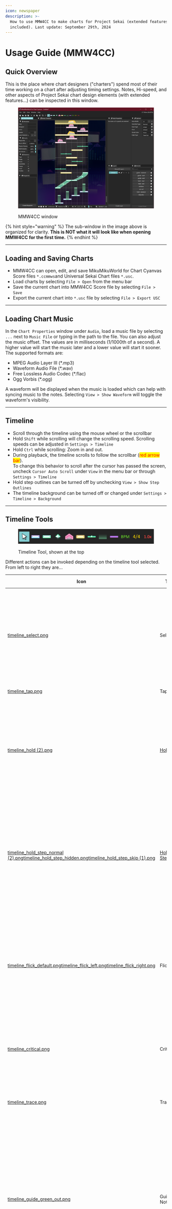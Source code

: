 ```yaml
---
icon: newspaper
description: >-
  How to use MMW4CC to make charts for Project Sekai (extended features
  included). Last update: September 29th, 2024
---
```


# Usage Guide (MMW4CC)

## Quick Overview

This is the place where chart designers ("charters") spend most of their time working on a chart after adjusting timing settings. Notes, Hi-speed, and other aspects of Project Sekai chart design elements (with extended features...) can be inspected in this window.

<figure><img src="../.gitbook/assets/image (14).png" alt=""><figcaption><p>MMW4CC window</p></figcaption></figure>

{% hint style="warning" %}
The sub-window in the image above is organized for clarity. **This is NOT what it will look like when opening MMW4CC for the first time.**
{% endhint %}

***

## Loading and Saving Charts

* MMW4CC can open, edit, and save MikuMikuWorld for Chart Cyanvas Score files `*.ccmmws`and Universal Sekai Chart files `*.usc`.
* Load charts by selecting `File > Open` from the menu bar
* Save the current chart into MMW4CC Score file by selecting `File > Save`
* Export the current chart into `*.usc` file by selecting `File > Export USC`

***

## Loading Chart Music

In the `Chart Properties` window under `Audio`, load a music file by selecting `...` next to `Music File` or typing in the path to the file. You can also adjust the music offset. The values are in milliseconds (1/1000th of a second). A higher value will start the music later and a lower value will start it sooner. The supported formats are:

* MPEG Audio Layer III (\*.mp3)
* Waveform Audio File (\*.wav)
* Free Lossless Audio Codec (\*.flac)
* Ogg Vorbis (\*.ogg)

A waveform will be displayed when the music is loaded which can help with syncing music to the notes. Selecting `View > Show Waveform` will toggle the waveform's visibility.

***

## Timeline

* Scroll through the timeline using the mouse wheel or the scrollbar
* Hold `Shift` while scrolling will change the scrolling speed. Scrolling speeds can be adjusted in `Settings > Timeline`
* Hold `Ctrl` while scrolling: Zoom in and out.
* During playback, the timeline scrolls to follow the scrollbar (<mark style="color:red;">red arrow bar</mark>).\
  To change this behavior to scroll after the cursor has passed the screen, uncheck `Cursor Auto Scroll` under `View` in the menu bar or through `Settings > Timeline`
* Hold step outlines can be turned off by unchecking `View > Show Step Outlines`
* The timeline background can be turned off or changed under `Settings > Timeline > Background`

***

## Timeline Tools

<figure><img src="../.gitbook/assets/image (13).png" alt=""><figcaption><p>Timeline Tool, shown at the top</p></figcaption></figure>

Different actions can be invoked depending on the timeline tool selected. From left to right they are...

<table data-full-width="false"><thead><tr><th width="72" data-type="files">Icon</th><th width="151">Tool</th><th width="361">Description</th><th>Default Shortcut</th></tr></thead><tbody><tr><td><a href="../.gitbook/assets/timeline_select.png">timeline_select.png</a></td><td>Select</td><td><mark style="color:blue;"><code>Left Click</code></mark> or <mark style="color:blue;"><code>Drag</code></mark>: Select notes.<br><mark style="color:blue;"><code>Ctrl + Left Click</code></mark>: Append selection.<br><mark style="color:blue;"><code>Alt + Left Click</code></mark>: Subtract selection.<br>- Click anywhere else in the timeline to deselect.</td><td><mark style="color:blue;"><code>1</code></mark></td></tr><tr><td><a href="../.gitbook/assets/timeline_tap.png">timeline_tap.png</a></td><td>Tap</td><td><mark style="color:blue;"><code>Left Click</code></mark>: Place a tap note.</td><td><mark style="color:blue;"><code>2</code></mark></td></tr><tr><td><a href="../.gitbook/assets/timeline_hold (2).png">timeline_hold (2).png</a></td><td><a href="../making-a-chart/creating-slide-shapes.md">Hold</a></td><td><mark style="color:blue;"><code>Left Click</code></mark>: Place a hold note.<br><mark style="color:blue;"><code>Left Drag</code></mark>: Place a holdStart point, release to place the holdEnd point.<br>- Clicking on a hold or hold step note will cycle the note's ease type.</td><td><mark style="color:blue;"><code>3</code></mark></td></tr><tr><td><a href="../.gitbook/assets/timeline_hold_step_normal (2).png">timeline_hold_step_normal (2).png</a><a href="../.gitbook/assets/timeline_hold_step_hidden.png">timeline_hold_step_hidden.png</a><a href="../.gitbook/assets/timeline_hold_step_skip (1).png">timeline_hold_step_skip (1).png</a></td><td><a href="../making-a-chart/creating-slide-shapes.md">Hold Step</a></td><td><mark style="color:blue;"><code>Left Click</code></mark>: Place a hold step note.<br>- Cycles the hold step's type when clicked on the hold step note.<br>- Cycles the hold step's type when clicking the icon or using the keyboard shortcut.</td><td><mark style="color:blue;"><code>4</code></mark></td></tr><tr><td><a href="../.gitbook/assets/timeline_flick_default.png">timeline_flick_default.png</a><a href="../.gitbook/assets/timeline_flick_left.png">timeline_flick_left.png</a><a href="../.gitbook/assets/timeline_flick_right.png">timeline_flick_right.png</a></td><td>Flick</td><td><mark style="color:blue;"><code>Left Click</code></mark>: Place a flick note.<br>- Cycles the flick's direction when clicked on the flick note.<br>- Cycles the current flick's direction when clicking the icon or using the keyboard shortcut.</td><td><mark style="color:blue;"><code>5</code></mark></td></tr><tr><td><a href="../.gitbook/assets/timeline_critical.png">timeline_critical.png</a></td><td>Critical</td><td><mark style="color:blue;"><code>Left Click</code></mark>: Place a critical note.<br>- Toggles between normal and critical if clicked on a note.</td><td><mark style="color:blue;"><code>6</code></mark></td></tr><tr><td><a href="../.gitbook/assets/timeline_trace.png">timeline_trace.png</a></td><td>Trace</td><td><mark style="color:blue;"><code>Left Click</code></mark>: Place a trace note.<br>- Toggles between normal and trace if clicked on a note.</td><td><mark style="color:blue;"><code>7</code></mark></td></tr><tr><td><a href="../.gitbook/assets/timeline_guide_green_out.png">timeline_guide_green_out.png</a></td><td>Guide Notes</td><td><mark style="color:blue;"><code>Left Click</code></mark>: Place a guide note.<br><mark style="color:blue;"><code>Left Drag</code></mark>: Place a guideStart point, release to place the guideEnd point.<br>- Cycles the guide's color when clicked on the guide note.<br>- Cycles the current guide's color when clicking the icon or using the keyboard shortcut.</td><td>None</td></tr><tr><td><a href="../.gitbook/assets/timeline_damage.png">timeline_damage.png</a></td><td>Damage</td><td><mark style="color:blue;"><code>Left Click</code></mark>: Place a damage note.<br>- Toggles between normal and damage if clicked on a note.</td><td>None</td></tr><tr><td><a href="../.gitbook/assets/timeline_bpm.png">timeline_bpm.png</a></td><td>BPM</td><td><mark style="color:blue;"><code>Left Click</code></mark>: Place a BPM change event.<br>- Click the BPM to change the value.</td><td><mark style="color:blue;"><code>8</code></mark></td></tr><tr><td><a href="../.gitbook/assets/timeline_time_signature.png">timeline_time_signature.png</a></td><td>Time Signature</td><td><mark style="color:blue;"><code>Left Click</code></mark>: Place a time signature change event.<br>- Click the time signature to change the value.</td><td><mark style="color:blue;"><code>9</code></mark></td></tr><tr><td><a href="../.gitbook/assets/timeline_hi_speed.png">timeline_hi_speed.png</a></td><td><a href="../making-a-chart/hi-speed.md">Hi-Speed</a></td><td><mark style="color:blue;"><code>Left Click</code></mark>: Place a hi-speed change event.<br>- Click the hi-speed to change the value.</td><td><mark style="color:blue;"><code>0</code></mark></td></tr></tbody></table>

{% hint style="info" %}
You can change keyboard shortcuts by going to `Settings > Key Config.`
{% endhint %}

***

## Placing and Modifying Notes

* Place notes by selecting the appropriate timeline tool and left clicking on the timeline
* Select a note and drag it to move it around
* Select and drag either the left or right edges of the note to resize it

### Timeline Menu

<figure><img src="../.gitbook/assets/image (39).png" alt=""><figcaption><p>TImeline Menu</p></figcaption></figure>

* **Playback buttons:** Previous Measure, Stop, Play/Pause, Next Measure
  * **Stop:** Teleport to measure 0.
* **Divisions:** Select the desired note division from the division select menu at the bottom. To use a custom division, input a number between 4 and 1920
* **Snap Mode:** Changes how the notes should be 'snapped' at when moving one or multiple notes at a different specified division.&#x20;
  * Relative Snap: Do not snap the notes. Move it like how it is.
  * Absolute Snap: Snap a note to a desired division. If selecting multiple notes, it will move until one of the multiple notes is snapped.
  * Individual Absolute Snap: Snap all selected notes to a desired division.
* **Go to Measure:** Input a positive number to teleport to that measure in the timeline
* **Timeline Speed:** Change the speed in the timeline to 25%, 50%, 75%, 100%.
* **Zoom:** Change how far the note appears in the timeline. Use `Ctrl+Click` to edit the value.

### Guide Notes

<figure><img src="../.gitbook/assets/image (10).png" alt=""><figcaption><p>Guide Notes</p></figcaption></figure>

Guide notes are similar to regular slides with a few differences:

* They do not count towards combo
* The steps always use the step type `Hidden`
* They fade out as they approach the end point

`(*.sus only)` Place a step near the end point to control the amount of fade. The closer the step is to the end point, the less fade there will be.

### Hidden Hold Point

<figure><img src="../.gitbook/assets/image (23).png" alt=""><figcaption><p>Hidden Hold Point</p></figcaption></figure>

The start and end points of a hold can be hidden. A hidden point does not require tapping at the start or releasing at the end. It will also not count towards combo. To create a hidden point:

* Select the hold points to hide/unhide
* From the context menu under `Hold Type` select either `Normal` or `Hidden`

***

## Context Menu

Right-click anywhere on the timeline to open the context menu. Most of the functions are self-explanatory and can be used as keyboard shortcuts.

* Shrink Up: Places the selected notes 1 tick apart starting from the latest note
* Shrink Down: Places the selected notes 1 tick apart starting from the earliest note
* Connect Holds: Merges two holds together
* Split Hold: Split a hold note to two separate hold notes
* Repeat Hold Mids: Insert selected Hold Mids at the next division repeatedly (you can make zigzag hold note easily with this tool)
* Convert Hold to Traces:
  * Add Traces for Hold: Add trace notes in-between the hold points. The number of traces can be changed depending on the number of measure divisions specified.
  * Convert Hold to Traces: Turn the holds into trace notes. The number of traces can be changed depending on the number of measure divisions specified. <mark style="color:red;">(Note: at this time, the hold flick at the end is only converted to normal trace note.)</mark>
* Interpolate Hi-Speeds: Insert Hi-Speeds in-between the selected Hi-Speed and changes value in a linear interpolation. The more divisions selected, the 'smoother' the speed change.

***

## Adjusting Settings

### Language

Currently, English and other 5 languages can be selected. Selecting `Auto` will detect the current system's language and choose the appropriate language. If the system's language is not supported by the program, it will default to English.

### Auto Save

Just like the original MikuMikuWorld, MMW4CC supports auto save. It is enabled by default. The interval (in minutes) and maximum number of auto save entries can be configured. Auto saved charts are located in the `auto_save` folder.

### Timeline Settings

* The timeline width can be changed from the `Lane Width` setting under Timeline
* A separate size for notes can be applied by unchecking `Match notes size to timeline width` and selecting the desired note size
* Checking `Return to last tick on Pause` will return the cursor to the last selected division upon pausing

### Shortcut Configuration (Key Config)

* Several actions be assigned a keyboard shortcut
* If multiple shortcuts are assigned to an action, the topmost one will be displayed in menus
* Add more shortcuts if needed be selecting `Add`. Up to 4 shortcuts can be created per action

***

## Lane Extension

An extended feature for [Chart Cyanvas](https://cc.sevenc7c.com). Extended lanes enable the notes to be able to be placed outside the initial boundary of the Project Sekai playfield.\
\
It can be adjusted in the `Chart Properties > Metadata` section. Up to 100 extended lanes can be adjusted, though the notes can be placed infinitely further away with the use of [Note Properties](usage-guide-mmw4cc.md#note-properties).

<figure><img src="../.gitbook/assets/image (4).png" alt="" width="563"><figcaption><p>Lane Extension</p></figcaption></figure>

***

## Note Properties

When selecting **ONLY **_**ONE**_ note (tap, holdStart, holdEnd, flick, etc.), the metadata or configuration information about the note is shown at the note properties sub-window. The metadata can include details such as where the note is, type of notes, lane and width, and more.\
\
Here, you can adjust the value in each metadata in a very customizable way, with an additional feature of adjustable lane/width note value in decimals (e.g. 5.50 width).

<figure><img src="../.gitbook/assets/image (18).png" alt="" width="375"><figcaption><p>Note properties for a tap note</p></figcaption></figure>

***

## Layers

You can use layers to make notes and hi-speed in a "different playing field".

<figure><img src="../.gitbook/assets/image (22).png" alt="" width="154"><figcaption><p>Layers</p></figcaption></figure>

### Create a Layer

* Click on `Create Layer` in the Layers sub-window. Input a name.

### Move a Layer

* Use :arrow\_up: and :arrow\_down: to move a layer.

### Hide/Show notes in a Layer

* Use the eye icon to hide/show notes.

### Place notes in another Layer

* When you have 2+ layers, click on the layer you want to work with.

### Move notes to another Layer

<figure><img src="../.gitbook/assets/image (21).png" alt="" width="291"><figcaption><p>Move notes to another layer</p></figcaption></figure>

* <mark style="color:blue;">`Right Click`</mark> on the notes you want to select, then select `Layer` and click the layer you want to move notes to.

### Merging a Layer

* Click on the :arrow\_heading\_down: to merge the layer into a layer under it.

{% hint style="warning" %}
You cannot remove a layer the normal way. To "delete" it, move the notes from a layer you want to "delete", then merge it.
{% endhint %}

***

## Note Presets

<figure><img src="../.gitbook/assets/image (15).png" alt="" width="266"><figcaption><p>Note Preset</p></figcaption></figure>

### Create a Preset

* Select the notes and/or hi-speed events desired then click on `Create Preset` in the Presets sub-window. Input a name and optionally a description.

### Insert a Preset

* Click on any of the presets available in the presets window, move the cursor to the desired position and click to place down the notes. You can search for a specific preset by typing its name in the search box

### Deleting Presets

* Click on the trash icon next to the preset button to remove it

***
